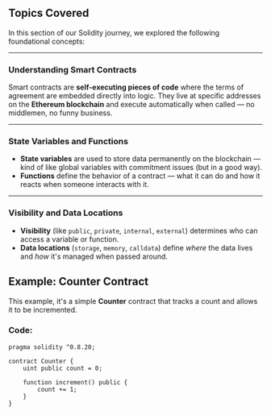 ## Topics Covered

In this section of our Solidity journey, we explored the following foundational concepts:

---

### Understanding Smart Contracts

Smart contracts are **self-executing pieces of code** where the terms of agreement are embedded directly into logic. They live at specific addresses on the **Ethereum blockchain** and execute automatically when called — no middlemen, no funny business.

---

### State Variables and Functions

- **State variables** are used to store data permanently on the blockchain — kind of like global variables with commitment issues (but in a good way).
- **Functions** define the behavior of a contract — what it can do and how it reacts when someone interacts with it.

---

### Visibility and Data Locations

- **Visibility** (like `public`, `private`, `internal`, `external`) determines who can access a variable or function.
- **Data locations** (`storage`, `memory`, `calldata`) define *where* the data lives and *how* it's managed when passed around.
## Example: Counter Contract

This example, it's a simple **Counter** contract that tracks a count and allows it to be incremented.

### Code:

```solidity
pragma solidity ^0.8.20;

contract Counter {
    uint public count = 0;

    function increment() public {
        count += 1;
    }
}



